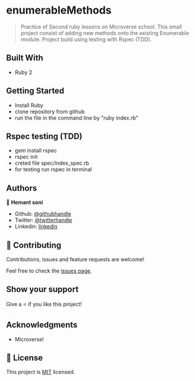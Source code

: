 # enumerableMethods


> Practice of Second ruby lessons on Microverse school. This small project consist of adding new methods onto the existing Enumerable module. Project build using testing with Rspec (TDD).

## Built With

- Ruby 2

## Getting Started

- Install Ruby
- clone repository from github
- run the file in the command line by "ruby index.rb"

## Rspec testing (TDD)

- gem install rspec
- rspec init
- creted file spec/index_spec.rb
- for testing run rspec  in terminal

## Authors

👤 **Hemant soni**

- Github: [@githubhandle](https://github.com/hemant-soni-vst-au4)
- Twitter: [@twitterhandle](https://twitter.com/abdelperez11)
- Linkedin: [linkedin](https://www.linkedin.com/in/hemant-soni-97427b193/)

## 🤝 Contributing

Contributions, issues and feature requests are welcome!

Feel free to check the [issues page](issues/).

## Show your support

Give a ⭐️ if you like this project!

## Acknowledgments

- Microverse!

## 📝 License

This project is [MIT](lic.url) licensed.
